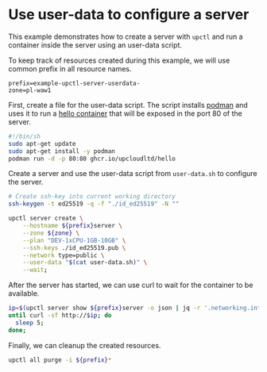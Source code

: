 # Use user-data to configure a server

This example demonstrates how to create a server with `upctl` and run a container inside the server using an user-data script.

To keep track of resources created during this example, we will use common prefix in all resource names.

```env
prefix=example-upctl-server-userdata-
zone=pl-waw1
```

First, create a file for the user-data script. The script installs [podman](https://podman.io/) and uses it to run a [hello container](https://github.com/UpCloudLtd/hello-container) that will be exposed in the port 80 of the server.

```sh filename=user-data.sh
#!/bin/sh
sudo apt-get update
sudo apt-get install -y podman
podman run -d -p 80:80 ghcr.io/upcloudltd/hello
```

Create a server and use the user-data script from `user-data.sh` to configure the server.

```sh
# Create ssh-key into current working directory
ssh-keygen -t ed25519 -q -f "./id_ed25519" -N ""

upctl server create \
    --hostname ${prefix}server \
    --zone ${zone} \
    --plan "DEV-1xCPU-1GB-10GB" \
    --ssh-keys ./id_ed25519.pub \
    --network type=public \
    --user-data "$(cat user-data.sh)" \
    --wait;
```

After the server has started, we can use curl to wait for the container to be available.

```sh
ip=$(upctl server show ${prefix}server -o json | jq -r '.networking.interfaces[] | select(.type == "public") | .ip_addresses[0].address')
until curl -sf http://$ip; do
  sleep 5;
done;
```

Finally, we can cleanup the created resources.

```sh
upctl all purge -i ${prefix}*
```
